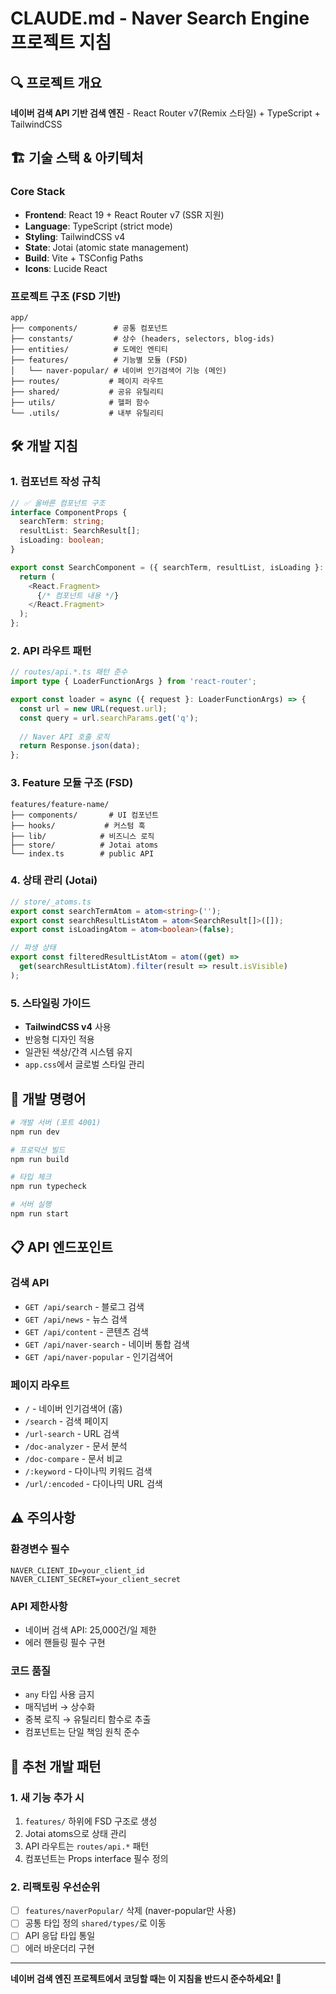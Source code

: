 # CLAUDE.md - Naver Search Engine 프로젝트 지침

## 🔍 프로젝트 개요
**네이버 검색 API 기반 검색 엔진** - React Router v7(Remix 스타일) + TypeScript + TailwindCSS

## 🏗️ 기술 스택 & 아키텍처

### Core Stack
- **Frontend**: React 19 + React Router v7 (SSR 지원)
- **Language**: TypeScript (strict mode)
- **Styling**: TailwindCSS v4
- **State**: Jotai (atomic state management)
- **Build**: Vite + TSConfig Paths
- **Icons**: Lucide React

### 프로젝트 구조 (FSD 기반)
```
app/
├── components/        # 공통 컴포넌트
├── constants/         # 상수 (headers, selectors, blog-ids)
├── entities/          # 도메인 엔티티
├── features/          # 기능별 모듈 (FSD)
│   └── naver-popular/ # 네이버 인기검색어 기능 (메인)
├── routes/           # 페이지 라우트
├── shared/           # 공유 유틸리티
├── utils/            # 헬퍼 함수
└── .utils/           # 내부 유틸리티
```

## 🛠️ 개발 지침

### 1. 컴포넌트 작성 규칙
```typescript
// ✅ 올바른 컴포넌트 구조
interface ComponentProps {
  searchTerm: string;
  resultList: SearchResult[];
  isLoading: boolean;
}

export const SearchComponent = ({ searchTerm, resultList, isLoading }: ComponentProps) => {
  return (
    <React.Fragment>
      {/* 컴포넌트 내용 */}
    </React.Fragment>
  );
};
```

### 2. API 라우트 패턴
```typescript
// routes/api.*.ts 패턴 준수
import type { LoaderFunctionArgs } from 'react-router';

export const loader = async ({ request }: LoaderFunctionArgs) => {
  const url = new URL(request.url);
  const query = url.searchParams.get('q');
  
  // Naver API 호출 로직
  return Response.json(data);
};
```

### 3. Feature 모듈 구조 (FSD)
```
features/feature-name/
├── components/       # UI 컴포넌트
├── hooks/           # 커스텀 훅
├── lib/            # 비즈니스 로직
├── store/          # Jotai atoms
└── index.ts        # public API
```

### 4. 상태 관리 (Jotai)
```typescript
// store/_atoms.ts
export const searchTermAtom = atom<string>('');
export const searchResultListAtom = atom<SearchResult[]>([]);
export const isLoadingAtom = atom<boolean>(false);

// 파생 상태
export const filteredResultListAtom = atom((get) => 
  get(searchResultListAtom).filter(result => result.isVisible)
);
```

### 5. 스타일링 가이드
- **TailwindCSS v4** 사용
- 반응형 디자인 적용
- 일관된 색상/간격 시스템 유지
- `app.css`에서 글로벌 스타일 관리

## 🔧 개발 명령어

```bash
# 개발 서버 (포트 4001)
npm run dev

# 프로덕션 빌드
npm run build

# 타입 체크
npm run typecheck

# 서버 실행
npm run start
```

## 📋 API 엔드포인트

### 검색 API
- `GET /api/search` - 블로그 검색
- `GET /api/news` - 뉴스 검색  
- `GET /api/content` - 콘텐츠 검색
- `GET /api/naver-search` - 네이버 통합 검색
- `GET /api/naver-popular` - 인기검색어

### 페이지 라우트
- `/` - 네이버 인기검색어 (홈)
- `/search` - 검색 페이지
- `/url-search` - URL 검색
- `/doc-analyzer` - 문서 분석
- `/doc-compare` - 문서 비교
- `/:keyword` - 다이나믹 키워드 검색
- `/url/:encoded` - 다이나믹 URL 검색

## ⚠️ 주의사항

### 환경변수 필수
```env
NAVER_CLIENT_ID=your_client_id
NAVER_CLIENT_SECRET=your_client_secret
```

### API 제한사항
- 네이버 검색 API: 25,000건/일 제한
- 에러 핸들링 필수 구현

### 코드 품질
- `any` 타입 사용 금지
- 매직넘버 → 상수화
- 중복 로직 → 유틸리티 함수로 추출
- 컴포넌트는 단일 책임 원칙 준수

## 🚀 추천 개발 패턴

### 1. 새 기능 추가 시
1. `features/` 하위에 FSD 구조로 생성
2. Jotai atoms으로 상태 관리
3. API 라우트는 `routes/api.*` 패턴
4. 컴포넌트는 Props interface 필수 정의

### 2. 리팩토링 우선순위
- [ ] `features/naverPopular/` 삭제 (naver-popular만 사용)
- [ ] 공통 타입 정의 `shared/types/`로 이동
- [ ] API 응답 타입 통일
- [ ] 에러 바운더리 구현

---

**네이버 검색 엔진 프로젝트에서 코딩할 때는 이 지침을 반드시 준수하세요! 🎯**